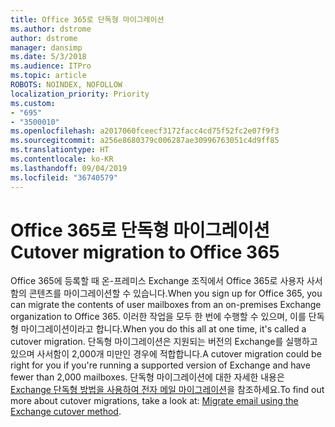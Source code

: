 ```yaml
---
title: Office 365로 단독형 마이그레이션
ms.author: dstrome
author: dstrome
manager: dansimp
ms.date: 5/3/2018
ms.audience: ITPro
ms.topic: article
ROBOTS: NOINDEX, NOFOLLOW
localization_priority: Priority
ms.custom:
- "695"
- "3500010"
ms.openlocfilehash: a2017060fceecf3172facc4cd75f52fc2e07f9f3
ms.sourcegitcommit: a256e8680379c006287ae30996763051c4d9ff85
ms.translationtype: HT
ms.contentlocale: ko-KR
ms.lasthandoff: 09/04/2019
ms.locfileid: "36740579"
---
```

# <a name="cutover-migrations-to-office-365"></a><span data-ttu-id="4fec3-102">Office 365로 단독형 마이그레이션</span><span class="sxs-lookup"><span data-stu-id="4fec3-102">Cutover migration to Office 365</span></span>

<span data-ttu-id="4fec3-103">Office 365에 등록할 때 온-프레미스 Exchange 조직에서 Office 365로 사용자 사서함의 콘텐츠를 마이그레이션할 수 있습니다.</span><span class="sxs-lookup"><span data-stu-id="4fec3-103">When you sign up for Office 365, you can migrate the contents of user mailboxes from an on-premises Exchange organization to Office 365.</span></span> <span data-ttu-id="4fec3-104">이러한 작업을 모두 한 번에 수행할 수 있으며, 이를 단독형 마이그레이션이라고 합니다.</span><span class="sxs-lookup"><span data-stu-id="4fec3-104">When you do this all at one time, it's called a cutover migration.</span></span> <span data-ttu-id="4fec3-105">단독형 마이그레이션은 지원되는 버전의 Exchange를 실행하고 있으며 사서함이 2,000개 미만인 경우에 적합합니다.</span><span class="sxs-lookup"><span data-stu-id="4fec3-105">A cutover migration could be right for you if you're running a supported version of Exchange and have fewer than 2,000 mailboxes.</span></span> <span data-ttu-id="4fec3-106">단독형 마이그레이션에 대한 자세한 내용은 [Exchange 단독형 방법을 사용하여 전자 메일 마이그레이션](https://docs.microsoft.com/Exchange/mailbox-migration/cutover-migration-to-office-365)을 참조하세요.</span><span class="sxs-lookup"><span data-stu-id="4fec3-106">To find out more about cutover migrations, take a look at: [Migrate email using the Exchange cutover method](https://docs.microsoft.com/Exchange/mailbox-migration/cutover-migration-to-office-365).</span></span>
  